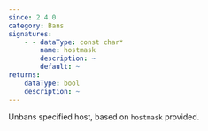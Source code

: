 ```yaml
---
since: 2.4.0
category: Bans
signatures:
    - - dataType: const char*
        name: hostmask
        description: ~
        default: ~
returns:
    dataType: bool
    description: ~
---
```


Unbans specified host, based on `hostmask` provided.